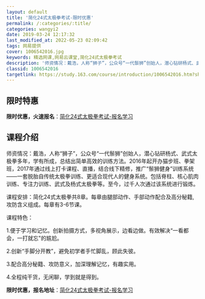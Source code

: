 ```yaml
---
layout: default
title: '简化24式太极拳考试-限时优惠'
permalink: /:categories/:title/
categories: wangyi2
date: 2019-03-24 12:17:32
last_modified_at: 2022-05-23 02:09:42
tags: 网易提供
cover: 1006542016.jpg
keywords: 精选网课,网易云课堂,简化24式太极拳考试
description: '师资情况：戴浩，人称“狮子”，公众号“一代鬃狮”创始人，潜心钻研杨式、武式太极拳多年，学有所成，总结出简单高效的训练方法'
classid: 1006542016
targetlink: https://study.163.com/course/introduction/1006542016.htm?share=1&shareId=1025206652&utm_campaign=share&utm_medium=iphoneShare&utm_source=&utm_u=1025206652
---
```


## 限时特惠

**限时优惠，火速报名**：[简化24式太极拳考试-报名学习](https://study.163.com/course/introduction/1006542016.htm?share=1&shareId=1025206652&utm_campaign=share&utm_medium=iphoneShare&utm_source=&utm_u=1025206652)

## 课程介绍

师资情况：戴浩，人称“狮子”，公众号“一代鬃狮”创始人，潜心钻研杨式、武式太极拳多年，学有所成，总结出简单高效的训练方法。2016年起开办猫步班、拳架班，2017年通过线上打卡课程、直播，结合线下精修，推广“鬃狮健身”训练系统——一套脱胎自传统太极拳训练、更适合现代人的健身系统。包括脊柱、核心肌肉训练、专注力训练、武式及杨式太极拳等。至今，过千人次通过该系统进行锻炼。

课程安排：简化24式太极拳共8章。每章由腿部动作、手部动作配合及高分秘籍,攻防含义组成。每章有3-6节课。



课程特色：

1.便于学习和记忆。创新拍摄方式，多视角展示，边看边做。有效解决“一看都会，一打就忘"的尴尬。

2.创新“手脚分开教”，避免初学者手忙脚乱，顾此失彼。

3.配合高分秘籍、攻防意义，加深理解记忆，有趣实用。

4.全程纯干货，无闲聊，学到就是得到。

**限时优惠，报名地址**：[简化24式太极拳考试-报名学习](https://study.163.com/course/introduction/1006542016.htm?share=1&shareId=1025206652&utm_campaign=share&utm_medium=iphoneShare&utm_source=&utm_u=1025206652)

